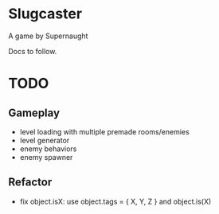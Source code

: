 # Slugcaster

A game by Supernaught

Docs to follow.

# TODO

## Gameplay
- level loading with multiple premade rooms/enemies
- level generator
- enemy behaviors
- enemy spawner

## Refactor
- fix object.isX: use object.tags = { X, Y, Z } and object.is(X)